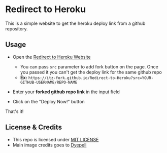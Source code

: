# Redirect to Heroku
This is a simple website to get the heroku deploy link from a github repository.

## Usage

- Open the [Redirect to Heroku Website](https://itz-fork.github.io/Redirect-to-Heroku)
    - You can pass `src` parameter to add fork button on the page. Once you passed it you can't get the deploy link for the same github repo
    - **Ex:** `https://itz-fork.github.io/Redirect-to-Heroku?src=YOUR-GITHUB-USERNAME/REPO-NAME`

- Enter your **forked github repo link** in the input field
- Click on the "Deploy Now!" button

That's it!

## License & Credits

- This repo is licensed under [MIT LICENSE](https://github.com/Itz-fork/Redirect-to-Heroku/blob/main/LICENSE)
- Main image credits goes to [Dyepell](https://www.deviantart.com/dyepell/art/Sagiri-676662189)
